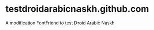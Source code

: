 testdroidarabicnaskh.github.com
===============================

A modification FontFriend to test Droid Arabic Naskh